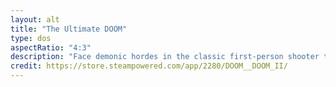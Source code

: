 ```yaml
---
layout: alt
title: "The Ultimate DOOM"
type: dos
aspectRatio: "4:3"
description: "Face demonic hordes in the classic first-person shooter that defined a genre."
credit: https://store.steampowered.com/app/2280/DOOM__DOOM_II/
---
```

